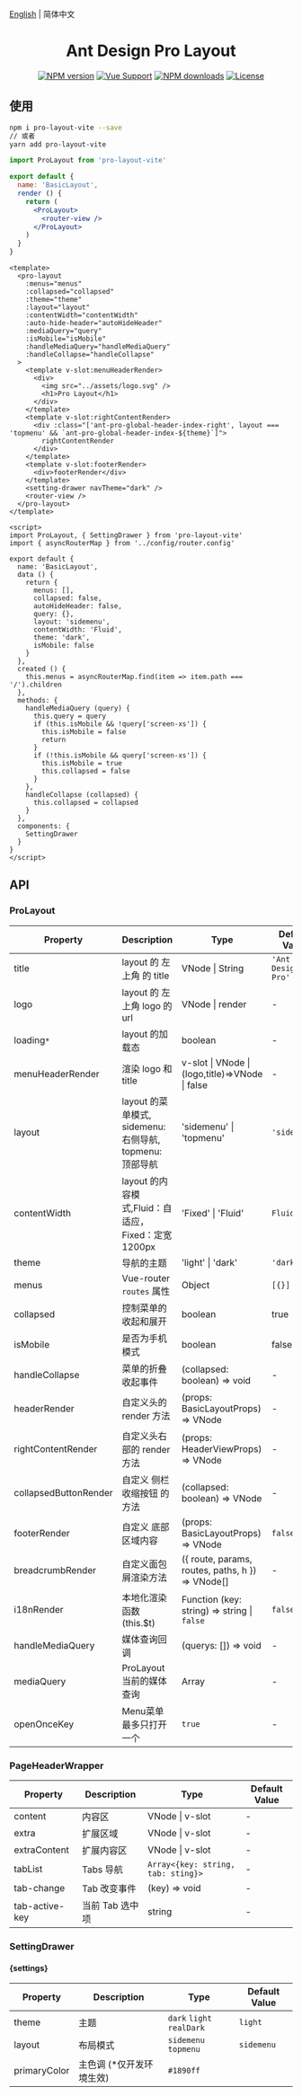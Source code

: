 [English](./README.md) | 简体中文

<h1 align="center">Ant Design Pro Layout</h1>

<div align="center">

[![NPM version](https://img.shields.io/npm/v/pro-layout-vite/latest?style=flat)](https://npmjs.org/package/pro-layout-vite) [![Vue Support](https://img.shields.io/badge/support-Vue2-green?style=flat)](./package.json) [![NPM downloads](http://img.shields.io/npm/dm/pro-layout-vite.svg?style=flat)](https://npmjs.org/package/pro-layout-vite) [![License](https://img.shields.io/github/license/vueComponent/pro-layout)](./LICENSE)

</div>

## 使用

```bash
npm i pro-layout-vite --save
// 或者
yarn add pro-layout-vite
```

```jsx
import ProLayout from 'pro-layout-vite'

export default {
  name: 'BasicLayout',
  render () {
    return (
      <ProLayout>
        <router-view />
      </ProLayout>
    )
  }
}
```

```vue
<template>
  <pro-layout
    :menus="menus"
    :collapsed="collapsed"
    :theme="theme"
    :layout="layout"
    :contentWidth="contentWidth"
    :auto-hide-header="autoHideHeader"
    :mediaQuery="query"
    :isMobile="isMobile"
    :handleMediaQuery="handleMediaQuery"
    :handleCollapse="handleCollapse"
  >
    <template v-slot:menuHeaderRender>
      <div>
        <img src="../assets/logo.svg" />
        <h1>Pro Layout</h1>
      </div>
    </template>
    <template v-slot:rightContentRender>
      <div :class="['ant-pro-global-header-index-right', layout === 'topmenu' && `ant-pro-global-header-index-${theme}`]">
        rightContentRender
      </div>
    </template>
    <template v-slot:footerRender>
      <div>footerRender</div>
    </template>
    <setting-drawer navTheme="dark" />
    <router-view />
  </pro-layout>
</template>

<script>
import ProLayout, { SettingDrawer } from 'pro-layout-vite'
import { asyncRouterMap } from '../config/router.config'

export default {
  name: 'BasicLayout',
  data () {
    return {
      menus: [],
      collapsed: false,
      autoHideHeader: false,
      query: {},
      layout: 'sidemenu',
      contentWidth: 'Fluid',
      theme: 'dark',
      isMobile: false
    }
  },
  created () {
    this.menus = asyncRouterMap.find(item => item.path === '/').children
  },
  methods: {
    handleMediaQuery (query) {
      this.query = query
      if (this.isMobile && !query['screen-xs']) {
        this.isMobile = false
        return
      }
      if (!this.isMobile && query['screen-xs']) {
        this.isMobile = true
        this.collapsed = false
      }
    },
    handleCollapse (collapsed) {
      this.collapsed = collapsed
    }
  },
  components: {
  	SettingDrawer
  }
}
</script>
```



## API



### ProLayout

| Property | Description | Type | Default Value |
| --- | --- | --- | --- |
| title | layout 的 左上角 的 title | VNode \| String | `'Ant Design Pro'` |
| logo | layout 的 左上角 logo 的 url | VNode \| render | - |
| loading`*` | layout 的加载态 | boolean | - |
| menuHeaderRender | 渲染 logo 和 title | v-slot \| VNode \| (logo,title)=>VNode \| false | - |
| layout | layout 的菜单模式, sidemenu: 右侧导航, topmenu: 顶部导航 | 'sidemenu' \| 'topmenu' | `'sidemenu'` |
| contentWidth | layout 的内容模式,Fluid：自适应，Fixed：定宽 1200px | 'Fixed' \| 'Fluid' | `Fluid` |
| theme | 导航的主题 | 'light' \| 'dark' | `'dark'` |
| menus | Vue-router `routes` 属性 | Object | `[{}]` |
| collapsed | 控制菜单的收起和展开 | boolean | true |
| isMobile | 是否为手机模式 | boolean | false |
| handleCollapse | 菜单的折叠收起事件	 | (collapsed: boolean) => void | - |
| headerRender | 自定义头的 render 方法 | (props: BasicLayoutProps) => VNode | - |
| rightContentRender | 自定义头右部的 render 方法 | (props: HeaderViewProps) => VNode | - |
| collapsedButtonRender | 自定义 侧栏收缩按钮 的方法 | (collapsed: boolean) => VNode | - |
| footerRender | 自定义 底部区域内容 | (props: BasicLayoutProps) => VNode | `false` | - |
| breadcrumbRender | 自定义面包屑渲染方法 | ({ route, params, routes, paths, h }) => VNode[] | - |
| i18nRender | 本地化渲染函数 (this.$t) | Function (key: string) => string  \| `false` | `false` |
| handleMediaQuery | 媒体查询回调 | (querys: []) => void | - |
| mediaQuery            | ProLayout 当前的媒体查询                        | Array                              | -                  |
| openOnceKey           | Menu菜单最多只打开一个 | `true`  | - |


### PageHeaderWrapper

| Property | Description | Type | Default Value |
| --- | --- | --- | --- |
| content | 内容区          | VNode \| v-slot | - |
| extra | 扩展区域 | VNode \| v-slot | - |
| extraContent | 扩展内容区      | VNode \| v-slot | - |
| tabList | Tabs 导航 | `Array<{key: string, tab: sting}>` | - |
| tab-change | Tab 改变事件 | (key) => void | - |
| tab-active-key | 当前 Tab 选中项 | string | - |



### SettingDrawer

#### {settings}

| Property | Description | Type | Default Value |
| ---- | ---- | ---- | ---- |
| theme | 主题 | `dark` `light` `realDark` | `light` |
| layout | 布局模式 | `sidemenu` `topmenu` | `sidemenu` |
| primaryColor | 主色调 (*仅开发环境生效) | `#1890ff` |      |
